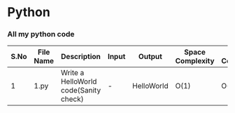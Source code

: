 # Python
### All my python code

|S.No|File Name|Description|Input|Output|Space Complexity|Time Complexity|
|----|----|----|----|----|----|----|
|1|1.py|Write a HelloWorld code(Sanity check)|-|HelloWorld|O(1)|O(1)|
